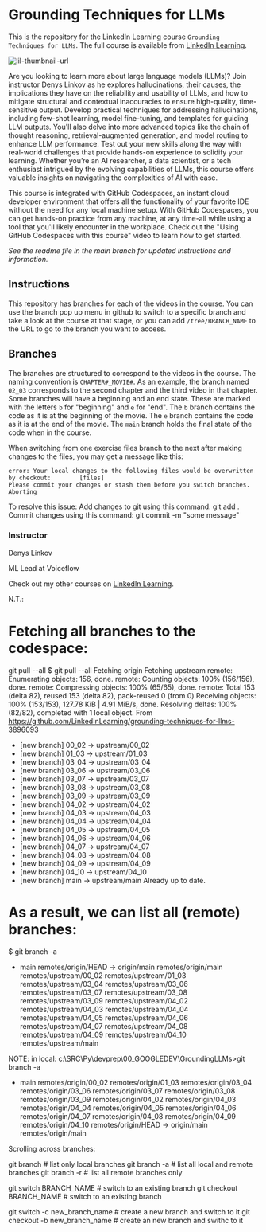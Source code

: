 # Grounding Techniques for LLMs

This is the repository for the LinkedIn Learning course `Grounding Techniques for LLMs`. The full course is available from [LinkedIn Learning][lil-course-url].

![lil-thumbnail-url]

<p>Are you looking to learn more about large language models (LLMs)? Join instructor Denys Linkov as he explores hallucinations, their causes, the implications they have on the reliability and usability of LLMs, and how to mitigate structural and contextual inaccuracies to ensure high-quality, time-sensitive output. Develop practical techniques for addressing hallucinations, including few-shot learning, model fine-tuning, and templates for guiding LLM outputs. You'll also delve into more advanced topics like the chain of thought reasoning, retrieval-augmented generation, and model routing to enhance LLM performance. Test out your new skills along the way with real-world challenges that provide hands-on experience to solidify your learning. Whether you’re an AI researcher, a data scientist, or a tech enthusiast intrigued by the evolving capabilities of LLMs, this course offers valuable insights on navigating the complexities of AI with ease.</p><p>This course is integrated with GitHub Codespaces, an instant cloud developer environment that offers all the functionality of your favorite IDE without the need for any local machine setup. With GitHub Codespaces, you can get hands-on practice from any machine, at any time-all while using a tool that you'll likely encounter in the workplace. Check out the "Using GitHub Codespaces with this course" video to learn how to get started.</p>

_See the readme file in the main branch for updated instructions and information._

## Instructions

This repository has branches for each of the videos in the course. You can use the branch pop up menu in github to switch to a specific branch and take a look at the course at that stage, or you can add `/tree/BRANCH_NAME` to the URL to go to the branch you want to access.

## Branches

The branches are structured to correspond to the videos in the course. The naming convention is `CHAPTER#_MOVIE#`. As an example, the branch named `02_03` corresponds to the second chapter and the third video in that chapter.
Some branches will have a beginning and an end state. These are marked with the letters `b` for "beginning" and `e` for "end". The `b` branch contains the code as it is at the beginning of the movie. The `e` branch contains the code as it is at the end of the movie. The `main` branch holds the final state of the code when in the course.

When switching from one exercise files branch to the next after making changes to the files, you may get a message like this:

    error: Your local changes to the following files would be overwritten by checkout:        [files]
    Please commit your changes or stash them before you switch branches.
    Aborting

To resolve this issue:
Add changes to git using this command: git add .
Commit changes using this command: git commit -m "some message"

### Instructor

Denys Linkov

ML Lead at Voiceflow

Check out my other courses on [LinkedIn Learning](https://www.linkedin.com/learning/instructors/denys-linkov?u=104).

[0]: # "Replace these placeholder URLs with actual course URLs"
[lil-course-url]: https://www.linkedin.com/learning/grounding-techniques-for-llms
[lil-thumbnail-url]: https://media.licdn.com/dms/image/v2/D560DAQEN2aoK9FmRuw/learning-public-crop_675_1200/learning-public-crop_675_1200/0/1724282276424?e=2147483647&v=beta&t=F9TibZ0gmZ6gTAqKruZNc3SToibaHgGAsfQVXO4ie0w


N.T.:

# Fetching all branches to the codespace:

git pull --all
$ git pull --all
Fetching origin
Fetching upstream
remote: Enumerating objects: 156, done.
remote: Counting objects: 100% (156/156), done.
remote: Compressing objects: 100% (65/65), done.
remote: Total 153 (delta 82), reused 153 (delta 82), pack-reused 0 (from 0)
Receiving objects: 100% (153/153), 127.78 KiB | 4.91 MiB/s, done.
Resolving deltas: 100% (82/82), completed with 1 local object.
From https://github.com/LinkedInLearning/grounding-techniques-for-llms-3896093

- [new branch] 00_02 -> upstream/00_02
- [new branch] 01_03 -> upstream/01_03
- [new branch] 03_04 -> upstream/03_04
- [new branch] 03_06 -> upstream/03_06
- [new branch] 03_07 -> upstream/03_07
- [new branch] 03_08 -> upstream/03_08
- [new branch] 03_09 -> upstream/03_09
- [new branch] 04_02 -> upstream/04_02
- [new branch] 04_03 -> upstream/04_03
- [new branch] 04_04 -> upstream/04_04
- [new branch] 04_05 -> upstream/04_05
- [new branch] 04_06 -> upstream/04_06
- [new branch] 04_07 -> upstream/04_07
- [new branch] 04_08 -> upstream/04_08
- [new branch] 04_09 -> upstream/04_09
- [new branch] 04_10 -> upstream/04_10
- [new branch] main -> upstream/main
  Already up to date.

# As a result, we can list all (remote) branches:

$ git branch -a

- main
  remotes/origin/HEAD -> origin/main
  remotes/origin/main
  remotes/upstream/00_02
  remotes/upstream/01_03
  remotes/upstream/03_04
  remotes/upstream/03_06
  remotes/upstream/03_07
  remotes/upstream/03_08
  remotes/upstream/03_09
  remotes/upstream/04_02
  remotes/upstream/04_03
  remotes/upstream/04_04
  remotes/upstream/04_05
  remotes/upstream/04_06
  remotes/upstream/04_07
  remotes/upstream/04_08
  remotes/upstream/04_09
  remotes/upstream/04_10
  remotes/upstream/main

NOTE:  in local:
c:\SRC\Py\devprep\00_GOOGLEDEV\GroundingLLMs>git branch -a
* main
  remotes/origin/00_02
remotes/origin/01_03
remotes/origin/03_04
remotes/origin/03_06
remotes/origin/03_07
remotes/origin/03_08
remotes/origin/03_09
remotes/origin/04_02
remotes/origin/04_03
remotes/origin/04_04
remotes/origin/04_05
remotes/origin/04_06
remotes/origin/04_07
remotes/origin/04_08
remotes/origin/04_09
remotes/origin/04_10
remotes/origin/HEAD -> origin/main
remotes/origin/main

Scrolling across branches:

git branch     # list only local branches
git branch -a  # list all local and remote branches
git branch -r  # list all remote branches only

git switch BRANCH_NAME   # switch to an existing branch
git checkout BRANCH_NAME # switch to an existing branch

git switch -c new_branch_name  # create a new branch and switch to it
git checkout -b new_branch_name # create an new branch and swithc to it